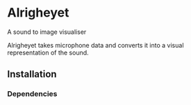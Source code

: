 # Alrigheyet

A sound to image visualiser

Alrigheyet takes microphone data and converts it into a visual representation of the sound.

## Installation

### Dependencies
